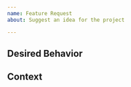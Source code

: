 ```yaml
---
name: Feature Request
about: Suggest an idea for the project

---
```


## Desired Behavior

<!-- If you're suggesting a feature, how should it work? -->

## Context

<!-- How would this feature impact your workflow? i.e. What's the value? -->
<!-- Link to any relevant discussions in other issues or forums, as applicable -->
